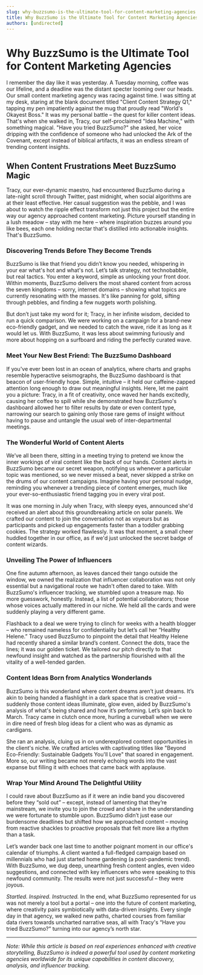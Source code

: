 ```yaml
---
slug: why-buzzsumo-is-the-ultimate-tool-for-content-marketing-agencies
title: Why BuzzSumo is the Ultimate Tool for Content Marketing Agencies
authors: [undirected]
---
```



# Why BuzzSumo is the Ultimate Tool for Content Marketing Agencies

I remember the day like it was yesterday. A Tuesday morning, coffee was our lifeline, and a deadline was the distant specter looming over our heads. Our small content marketing agency was racing against time. I was sitting at my desk, staring at the blank document titled "Client Content Strategy Q1," tapping my pen impatiently against the mug that proudly read "World's Okayest Boss." It was my personal battle – the quest for killer content ideas. That's when she walked in, Tracy, our self-proclaimed "Idea Machine," with something magical. "Have you tried BuzzSumo?" she asked, her voice dripping with the confidence of someone who had unlocked the Ark of the Covenant, except instead of biblical artifacts, it was an endless stream of trending content insights.

## When Content Frustrations Meet BuzzSumo Magic

Tracy, our ever-dynamic maestro, had encountered BuzzSumo during a late-night scroll through Twitter, past midnight, when social algorithms are at their least effective. Her casual suggestion was the pebble, and I was about to watch the ripple effect transform not just this project but the entire way our agency approached content marketing. Picture yourself standing in a lush meadow – stay with me here – where inspiration buzzes around you like bees, each one holding nectar that's distilled into actionable insights. That's BuzzSumo.

### Discovering Trends Before They Become Trends

BuzzSumo is like that friend you didn’t know you needed, whispering in your ear what's hot and what's not. Let’s talk strategy, not technobabble, but real tactics. You enter a keyword, simple as unlocking your front door. Within moments, BuzzSumo delivers the most shared content from across the seven kingdoms – sorry, internet domains – showing what topics are currently resonating with the masses. It's like panning for gold, sifting through pebbles, and finding a few nuggets worth polishing.

But don’t just take my word for it; Tracy, in her infinite wisdom, decided to run a quick comparison. We were working on a campaign for a brand-new eco-friendly gadget, and we needed to catch the wave, ride it as long as it would let us. With BuzzSumo, it was less about swimming furiously and more about hopping on a surfboard and riding the perfectly curated wave.

### Meet Your New Best Friend: The BuzzSumo Dashboard

If you've ever been lost in an ocean of analytics, where charts and graphs resemble hyperactive seismographs, the BuzzSumo dashboard is that beacon of user-friendly hope. Simple, intuitive – it held our caffeine-zapped attention long enough to draw out meaningful insights. Here, let me paint you a picture: Tracy, in a fit of creativity, once waved her hands excitedly, causing her coffee to spill while she demonstrated how BuzzSumo's dashboard allowed her to filter results by date or even content type, narrowing our search to gaining only those rare gems of insight without having to pause and untangle the usual web of inter-departmental meetings.

### The Wonderful World of Content Alerts

We’ve all been there, sitting in a meeting trying to pretend we know the inner workings of viral content like the back of our hands. Content alerts in BuzzSumo became our secret weapon, notifying us whenever a particular topic was mentioned, so we never missed a beat, never skipped a strike on the drums of our content campaigns. Imagine having your personal nudge, reminding you whenever a trending piece of content emerges, much like your ever-so-enthusiastic friend tagging you in every viral post.

It was one morning in July when Tracy, with sleepy eyes, announced she'd received an alert about this groundbreaking article on solar panels. We crafted our content to join the conversation not as voyeurs but as participants and picked up engagements faster than a toddler grabbing cookies. The strategy worked flawlessly. It was that moment, a small cheer huddled together in our office, as if we'd just unlocked the secret badge of content wizards.

### Unveiling The Power of Influencers

One fine autumn afternoon, as leaves danced their tango outside the window, we owned the realization that influencer collaboration was not only essential but a navigational route we hadn't often dared to take. With BuzzSumo's influencer tracking, we stumbled upon a treasure map. No more guesswork, honestly. Instead, a list of potential collaborators; those whose voices actually mattered in our niche. We held all the cards and were suddenly playing a very different game. 

Flashback to a deal we were trying to clinch for weeks with a health blogger – who remained nameless for confidentiality but let’s call her “Healthy Helene.” Tracy used BuzzSumo to pinpoint the detail that Healthy Helene had recently shared a similar brand’s content. Connect the dots, trace the lines; it was our golden ticket. We tailored our pitch directly to that newfound insight and watched as the partnership flourished with all the vitality of a well-tended garden.

### Content Ideas Born from Analytics Wonderlands

BuzzSumo is this wonderland where content dreams aren’t just dreams. It’s akin to being handed a flashlight in a dark space that is creative void – suddenly those content ideas illuminate, glow even, aided by BuzzSumo's analysis of what's being shared and how it’s performing. Let’s spin back to March. Tracy came in clutch once more, hurling a curveball when we were in dire need of fresh blog ideas for a client who was as dynamic as cardigans. 

She ran an analysis, cluing us in on underexplored content opportunities in the client's niche. We crafted articles with captivating titles like "Beyond Eco-Friendly: Sustainable Gadgets You'll Love" that soared in engagement. More so, our writing became not merely echoing words into the vast expanse but filling it with echoes that came back with applause.

### Wrap Your Mind Around The Delightful Utility

I could rave about BuzzSumo as if it were an indie band you discovered before they “sold out” – except, instead of lamenting that they’re mainstream, we invite you to join the crowd and share in the understanding we were fortunate to stumble upon. BuzzSumo didn’t just ease our burdensome deadlines but shifted how we approached content – moving from reactive shackles to proactive proposals that felt more like a rhythm than a task. 

Let’s wander back one last time to another poignant moment in our office's calendar of triumphs. A client wanted a full-fledged campaign based on millennials who had just started home gardening (a post-pandemic trend). With BuzzSumo, we dug deep, unearthing fresh content angles, even video suggestions, and connected with key influencers who were speaking to this newfound community. The results were not just successful – they were joyous.

*Startled. Inspired. Instructed.* In the end, what BuzzSumo represented for us was not merely a tool but a portal – one into the future of content marketing, where creativity pairs symbiotically with data-driven insights. Every single day in that agency, we walked new paths, charted courses from familiar data rivers towards uncharted narrative seas, all with Tracy's “Have you tried BuzzSumo?” turning into our agency’s north star.

---

*Note: While this article is based on real experiences enhanced with creative storytelling, BuzzSumo is indeed a powerful tool used by content marketing agencies worldwide for its unique capabilities in content discovery, analysis, and influencer tracking.*